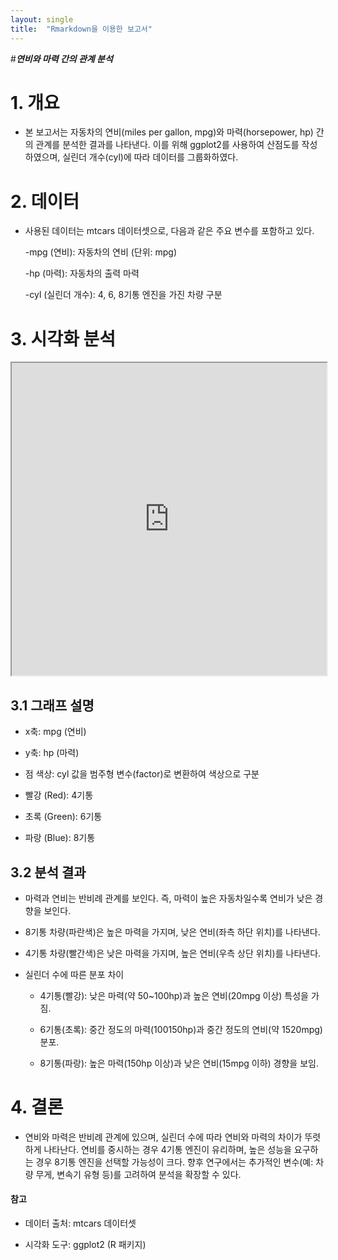 ```yaml
---
layout: single
title:  "Rmarkdown을 이용한 보고서"
---
```

#***연비와 마력 간의 관계 분석***


# 1. 개요
- 본 보고서는 자동차의 연비(miles per gallon, mpg)와 마력(horsepower, hp) 간의 관계를 분석한 결과를 나타낸다. 이를 위해 ggplot2를 사용하여 산점도를 작성하였으며, 실린더 개수(cyl)에 따라 데이터를 그룹화하였다.

# 2. 데이터
- 사용된 데이터는 mtcars 데이터셋으로, 다음과 같은 주요 변수를 포함하고 있다.

  -mpg (연비): 자동차의 연비 (단위: mpg)

  -hp (마력): 자동차의 출력 마력

  -cyl (실린더 개수): 4, 6, 8기통 엔진을 가진 차량 구분


# 3. 시각화 분석
<iframe src="https://cheolhun00.github.io/Rmarkdown" width="100%" height="500px"></iframe>

## 3.1 그래프 설명

- x축: mpg (연비)

- y축: hp (마력)

- 점 색상: cyl 값을 범주형 변수(factor)로 변환하여 색상으로 구분

- 빨강 (Red): 4기통

- 초록 (Green): 6기통

- 파랑 (Blue): 8기통

## 3.2 분석 결과

- 마력과 연비는 반비례 관계를 보인다. 즉, 마력이 높은 자동차일수록 연비가 낮은 경향을 보인다.

- 8기통 차량(파란색)은 높은 마력을 가지며, 낮은 연비(좌측 하단 위치)를 나타낸다.

- 4기통 차량(빨간색)은 낮은 마력을 가지며, 높은 연비(우측 상단 위치)를 나타낸다.

- 실린더 수에 따른 분포 차이

  - 4기통(빨강): 낮은 마력(약 50~100hp)과 높은 연비(20mpg 이상) 특성을 가짐.

  - 6기통(초록): 중간 정도의 마력(100150hp)과 중간 정도의 연비(약 1520mpg) 분포.

  - 8기통(파랑): 높은 마력(150hp 이상)과 낮은 연비(15mpg 이하) 경향을 보임.

# 4. 결론

- 연비와 마력은 반비례 관계에 있으며, 실린더 수에 따라 연비와 마력의 차이가 뚜렷하게 나타난다.
연비를 중시하는 경우 4기통 엔진이 유리하며, 높은 성능을 요구하는 경우 8기통 엔진을 선택할 가능성이 크다.
향후 연구에서는 추가적인 변수(예: 차량 무게, 변속기 유형 등)를 고려하여 분석을 확장할 수 있다.

#### 참고

- 데이터 출처: mtcars 데이터셋

- 시각화 도구: ggplot2 (R 패키지)



